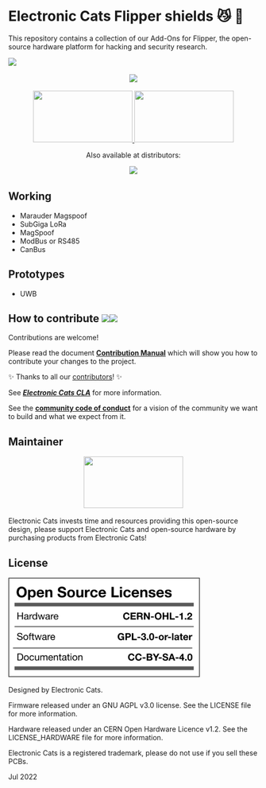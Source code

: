 # Electronic Cats Flipper shields 😼 :dolphin: 

This repository contains a collection of our Add-Ons for Flipper, the open-source hardware platform for hacking and security research.

<a href="https://github.com/ElectronicCats/flipper-shields/wiki">
  <img src="https://user-images.githubusercontent.com/107638696/263117497-6a808ad7-dbad-47d1-88da-059df876c544.png" />
</a>

<p align="center">
<a href="https://github.com/ElectronicCats/flipper-shields/wiki">
	<img src="https://github.com/ElectronicCats/flipper-shields/assets/40640735/449ecb03-ef01-40e7-8c83-a89afc3baa88" width="43%">
</p>

<p align=center>
<a href="https://electroniccats.com/?s=Flipper+Add-On&post_type=product&product_cat=">
  <img src="https://github.com/ElectronicCats/flipper-shields/assets/44976441/0c617467-052b-4ab1-a3b9-ba36e1f55a91" width="200" height="104" />
</a>
<a href="https://github.com/ElectronicCats/flipper-shields/wiki">
  <img src="https://github.com/ElectronicCats/flipper-shields/assets/44976441/6aa7f319-3256-442e-a00d-33c8126833ec" width="200" height="104" />
</a>
</p>

<p align=center>
    Also available at distributors:
  </p>
<p align=center>
  <a href="https://labs.ksec.co.uk/product-category/electronic-cat/">
    <img src="https://cdn.ksec.co.uk/ksec-solutions/ksec-W-BW-MV-small-clipped.png" width="200" />
  </a>
</p>

## Working
- Marauder Magspoof
- SubGiga LoRa
- MagSpoof
- ModBus or RS485
- CanBus
  
 ## Prototypes
- UWB


## How to contribute <img src="https://electroniccats.com/wp-content/uploads/2018/01/fav.png" height="35"><img src="https://raw.githubusercontent.com/gist/ManulMax/2d20af60d709805c55fd784ca7cba4b9/raw/bcfeac7604f674ace63623106eb8bb8471d844a6/github.gif" height="30">
 Contributions are welcome! 

Please read the document [**Contribution Manual**](https://github.com/ElectronicCats/electroniccats-cla/blob/main/electroniccats-contribution-manual.md)  which will show you how to contribute your changes to the project.

✨ Thanks to all our [contributors](https://github.com/ElectronicCats/flipper-shields/graphs/contributors)! ✨

See [**_Electronic Cats CLA_**](https://github.com/ElectronicCats/electroniccats-cla/blob/main/electroniccats-cla.md) for more information.

See the  [**community code of conduct**](https://github.com/ElectronicCats/electroniccats-cla/blob/main/electroniccats-community-code-of-conduct.md) for a vision of the community we want to build and what we expect from it.

## Maintainer

<p align=center>
<a href="https://github.com/sponsors/ElectronicCats">
  <img src="https://electroniccats.com/wp-content/uploads/2020/07/Badge_GHS.png" width="200" height="104" />
</a>
</p>

Electronic Cats invests time and resources providing this open-source design, please support Electronic Cats and open-source hardware by purchasing products from Electronic Cats!

## License

<a
href="https://github.com/ElectronicCats">

<img  src="https://github.com/ElectronicCats/AjoloteBoard/raw/master/OpenSourceLicense.png"  height="200" />

</a>

Designed by Electronic Cats.

Firmware released under an GNU AGPL v3.0 license. See the LICENSE file for more information.

Hardware released under an CERN Open Hardware Licence v1.2. See the LICENSE_HARDWARE file for more information.

Electronic Cats is a registered trademark, please do not use if you sell these PCBs.

Jul 2022

[Agregando el link como referencia]: <https://github.com/ElectronicCats/Template-Project-KiCAD-CI>
